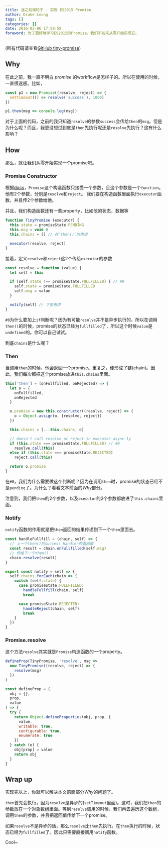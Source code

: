 ```yaml
---
title: 迷之前端轮子 - 实现 ES2015 Promise
author: Drake Leung
tags: []
categories: []
date: 2016-02-06 17:59:59
foreword: 为了更好地学习ES2015的Promise，我们不妨来从零开始实现它。
---
```


(所有代码请查看[GitHub tiny-promise](https://github.com/DrakeLeung/tiny-promise))

## Why
在此之前，我一直不明白 *promise* 的workflow是怎样子的。所以在使用的时候，一直很迷惑。比如，

```javascript
const p1 = new Promise((resolve, reject) => {
  setTimeout(() => resolve('success'), 1000)
})

p1.then(msg => console.log(msg))
```

对于上面的代码，之前的我只知道`resolve`的参数`success`会传给`then`的`msg`。但是为什么呢？而且，我更没想过到底是`then`先执行呢还是`resolve`先执行？这有什么影响？

## How
那么，就让我们从零开始实现一个promise吧。


### Promise Constructor
根据[docs](http://devdocs.io/javascript/global_objects/promise)，`Promise`这个构造函数只接受一个参数，且这个参数是一个`function`。他有2个参数，分别是`resolve`和`reject`。
我们要在构造函数里面执行`executor`函数，并且传2个参数给他。

并且，我们构造函数还有一些property，比如他的状态，数据等

```javascript
function TinyPromise (executor) {
  this.state = promiseState.PENDING
  this.msg = void 0
  this.chains = [] // 在`then()`时再讲

  executor(resolve, reject)
}
```

接着，定义`resolve`和`reject`这2个传给`executor`的参数

```javascript
const resolve = function (value) {
  let self = this

  if (self.state !== promiseState.FULLFILLED) { // #0
    self.state = promiseState.FULLFILLED
    self.msg = value
  }

  notify(self) // 下面再讲
}
```

`#0`为什么要加上`if`判断呢？因为有可能`resolve`并不是异步执行的，所以在调用`then()`的时候，promise的状态已经为`fullfilled`了，所以这个时候`value`是`undefined`的。你可以自己试试。

到底`chains`是什么呢？

### Then
当调用`then`的时候，他会返回一个promise。重复之，便形成了链(chain)。因此，我们每次都把这个promise放进`this.chains`里面。

```javascript
this['then'] = (onFullfilled, onRejected) => {
  let o = {
    onFullfilled,
    onRejected
  }

  o.promise = new this.constructor((resolve, reject) => {
    o = Object.assign(o, {resolve, reject})
  })

  this.chains = [...this.chains, o]

  // doesn't call resolve or reject in executor async-ly
  if (this.state === promiseState.FULLFILLED) // #0
    resolve.call(this)
  else if (this.state === promiseState.REJECTED)
    reject.call(this)

  return o.promise
}
```
在`#0`，我们为什么需要做这个判断呢？因为在调用`then`时，promise的状态已经不是`pending`了。为什么？看看文本前面的*Why*部分。

注意到，我们把`then`的2个参数，以及`executor`的2个参数都放进了`this.chains`里面。

### Notify
`notify`函数的作用就是把`then`返回的结果传递到下一个`then`里面去。

```javascript
const handleFullfill = (chain, self) => {
  // 上一个then()的success handler的返回值
  const result = chain.onFullfilled(self.msg)
  // 传给下一个then()
  chain.resolve(result)
}

export const notify = self => {
  self.chains.forEach(chain => {
    switch (self.state) {
      case promiseState.FULLFILLED:
        handleFullfill(chain, self)
        break

      case promiseState.REJECTED:
        handleReject(chain, self)
        break
    }
  })
}
```

### Promise.resolve
这个方法`resolve`其实就是`Promise`构造函数的一个property。

```javascript
defineProp(TinyPromise, 'resolve', msg =>
  new TinyPromise((resolve, reject) => {
    resolve(msg)
  })
)

const defineProp = (
  obj = {},
  prop,
  value
) => {
  try {
    return Object.defineProperties(obj, prop, {
      value,
      writable: true,
      configurable: true,
      enumerate: true
    })
  } catch (e) {
    obj[prop] = value
    return obj
  }
}
```

## Wrap up
实现完以上，你就可以解决本文前面部分*Why*的问题了。

`then`首先会执行，因为`resolve`是异步的(`setTimeout`里面)。这时，我们把`then`的参数放在一个对象数组里面。等到`resolve`调用的时候，我们再去遍历这个数组，调用`then`的参数，并且把返回值传给下一个promise。

如果`resolve`不是异步的话，那么`resolve`比`then`先执行。在`then`执行的时候，状态已经为`fullfilled`了。因此只需要直接调用`notify`函数。

Cool~
